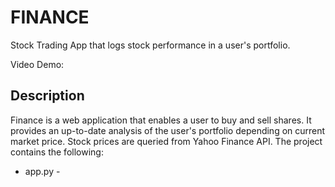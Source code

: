 # FINANCE
Stock Trading App that logs stock performance in a user's portfolio.

Video Demo:
## Description
Finance is a web application that enables a user to buy and sell shares. It provides an up-to-date analysis of the user's portfolio depending on current market price. Stock prices are queried from Yahoo Finance API. The project contains the following:
- app.py - 


